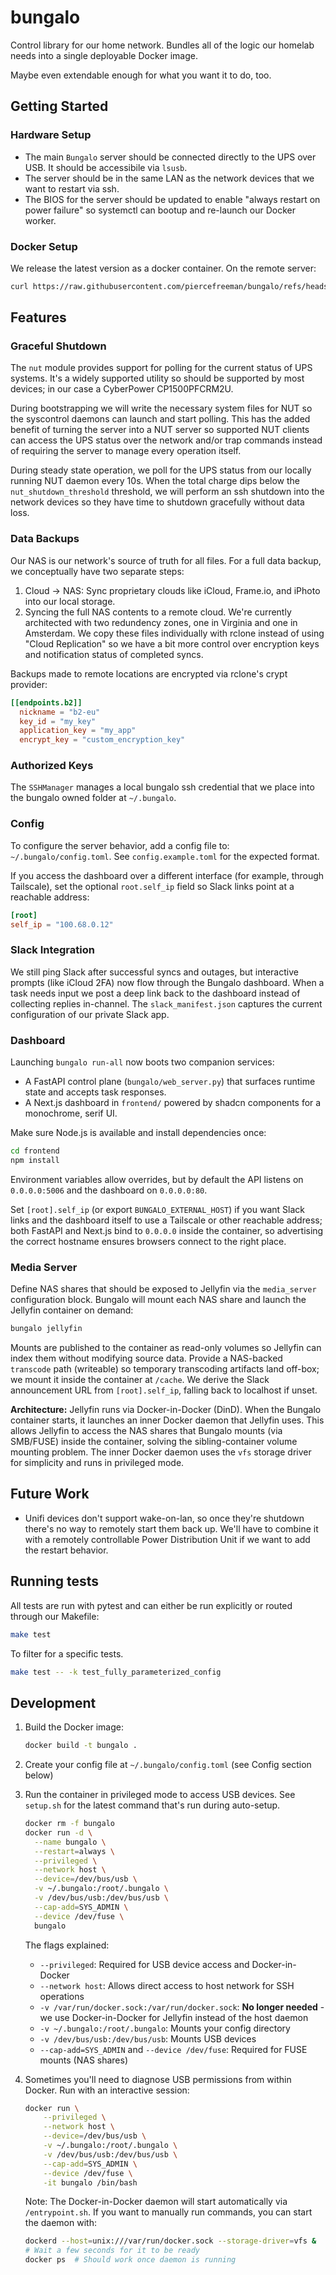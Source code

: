 # bungalo

Control library for our home network. Bundles all of the logic our homelab needs into a single deployable Docker image.

Maybe even extendable enough for what you want it to do, too.

## Getting Started

### Hardware Setup

- The main `Bungalo` server should be connected directly to the UPS over USB. It should be accessibile via `lsusb`.
- The server should be in the same LAN as the network devices that we want to restart via ssh.
- The BIOS for the server should be updated to enable "always restart on power failure" so systemctl can bootup and re-launch our Docker worker.

### Docker Setup

We release the latest version as a docker container. On the remote server:

```bash
curl https://raw.githubusercontent.com/piercefreeman/bungalo/refs/heads/main/setup.sh | /bin/bash
```

## Features

### Graceful Shutdown

The `nut` module provides support for polling for the current status of UPS systems. It's a widely supported utility so should be supported by most devices; in our case a CyberPower CP1500PFCRM2U.

During bootstrapping we will write the necessary system files for NUT so the syscontrol daemons can launch and start polling. This has the added benefit of turning the server into a NUT server so supported NUT clients can access the UPS status over the network and/or trap commands instead of requiring the server to manage every operation itself.

During steady state operation, we poll for the UPS status from our locally running NUT daemon every 10s. When the total charge dips below the `nut_shutdown_threshold` threshold, we will perform an ssh shutdown into the network devices so they have time to shutdown gracefully without data loss.

### Data Backups

Our NAS is our network's source of truth for all files. For a full data backup, we conceptually have two separate steps:

1. Cloud -> NAS: Sync proprietary clouds like iCloud, Frame.io, and iPhoto into our local storage.
2. Syncing the full NAS contents to a remote cloud. We're currently architected with two redundency zones, one in Virginia and one in Amsterdam. We copy these files individually with rclone instead of using "Cloud Replication" so we have a bit more control over encryption keys and notification status of completed syncs.

Backups made to remote locations are encrypted via rclone's crypt provider:

```toml
[[endpoints.b2]]
  nickname = "b2-eu"
  key_id = "my_key"
  application_key = "my_app"
  encrypt_key = "custom_encryption_key"
```

### Authorized Keys

The `SSHManager` manages a local bungalo ssh credential that we place into the bungalo owned folder at `~/.bungalo`.

### Config

To configure the server behavior, add a config file to: `~/.bungalo/config.toml`. See `config.example.toml` for the expected format.

If you access the dashboard over a different interface (for example, through Tailscale), set the optional `root.self_ip` field so Slack links point at a reachable address:

```toml
[root]
self_ip = "100.68.0.12"
```

### Slack Integration

We still ping Slack after successful syncs and outages, but interactive prompts (like iCloud 2FA) now flow through the Bungalo dashboard. When a task needs input we post a deep link back to the dashboard instead of collecting replies in-channel. The `slack_manifest.json` captures the current configuration of our private Slack app.

### Dashboard

Launching `bungalo run-all` now boots two companion services:

- A FastAPI control plane (`bungalo/web_server.py`) that surfaces runtime state and accepts task responses.
- A Next.js dashboard in `frontend/` powered by shadcn components for a monochrome, serif UI.

Make sure Node.js is available and install dependencies once:

```bash
cd frontend
npm install
```

Environment variables allow overrides, but by default the API listens on `0.0.0.0:5006` and the dashboard on `0.0.0.0:80`.

Set `[root].self_ip` (or export `BUNGALO_EXTERNAL_HOST`) if you want Slack links and the dashboard itself to use a Tailscale or other reachable address; both FastAPI and Next.js bind to `0.0.0.0` inside the container, so advertising the correct hostname ensures browsers connect to the right place.

### Media Server

Define NAS shares that should be exposed to Jellyfin via the `media_server` configuration block. Bungalo will mount each NAS share and launch the Jellyfin container on demand:

```bash
bungalo jellyfin
```

Mounts are published to the container as read-only volumes so Jellyfin can index them without modifying source data. Provide a NAS-backed `transcode` path (writeable) so temporary transcoding artifacts land off-box; we mount it inside the container at `/cache`. We derive the Slack announcement URL from `[root].self_ip`, falling back to localhost if unset.

**Architecture:** Jellyfin runs via Docker-in-Docker (DinD). When the Bungalo container starts, it launches an inner Docker daemon that Jellyfin uses. This allows Jellyfin to access the NAS shares that Bungalo mounts (via SMB/FUSE) inside the container, solving the sibling-container volume mounting problem. The inner Docker daemon uses the `vfs` storage driver for simplicity and runs in privileged mode.

## Future Work

- Unifi devices don't support wake-on-lan, so once they're shutdown there's no way to remotely start them back up. We'll have to combine it with a remotely controllable Power Distribution Unit if we want to add the restart behavior.

## Running tests

All tests are run with pytest and can either be run explicitly or routed through our Makefile:

```bash
make test
```

To filter for a specific tests.

```bash
make test -- -k test_fully_parameterized_config
```

## Development

1. Build the Docker image:
   ```bash
   docker build -t bungalo .
   ```

2. Create your config file at `~/.bungalo/config.toml` (see Config section below)

3. Run the container in privileged mode to access USB devices. See `setup.sh` for the latest command that's run during auto-setup.

   ```bash
   docker rm -f bungalo
   docker run -d \
     --name bungalo \
     --restart=always \
     --privileged \
     --network host \
     --device=/dev/bus/usb \
     -v ~/.bungalo:/root/.bungalo \
     -v /dev/bus/usb:/dev/bus/usb \
     --cap-add=SYS_ADMIN \
     --device /dev/fuse \
     bungalo
   ```

   The flags explained:
   - `--privileged`: Required for USB device access and Docker-in-Docker
   - `--network host`: Allows direct access to host network for SSH operations
   - `-v /var/run/docker.sock:/var/run/docker.sock`: **No longer needed** - we use Docker-in-Docker for Jellyfin instead of the host daemon
   - `-v ~/.bungalo:/root/.bungalo`: Mounts your config directory
   - `-v /dev/bus/usb:/dev/bus/usb`: Mounts USB devices
   - `--cap-add=SYS_ADMIN` and `--device /dev/fuse`: Required for FUSE mounts (NAS shares)

4. Sometimes you'll need to diagnose USB permissions from within Docker. Run with an interactive session:

    ```bash
    docker run \
        --privileged \
        --network host \
        --device=/dev/bus/usb \
        -v ~/.bungalo:/root/.bungalo \
        -v /dev/bus/usb:/dev/bus/usb \
        --cap-add=SYS_ADMIN \
        --device /dev/fuse \
        -it bungalo /bin/bash
    ```

   Note: The Docker-in-Docker daemon will start automatically via `/entrypoint.sh`. If you want to manually run commands, you can start the daemon with:
   
   ```bash
   dockerd --host=unix:///var/run/docker.sock --storage-driver=vfs &
   # Wait a few seconds for it to be ready
   docker ps  # Should work once daemon is running
   ```
